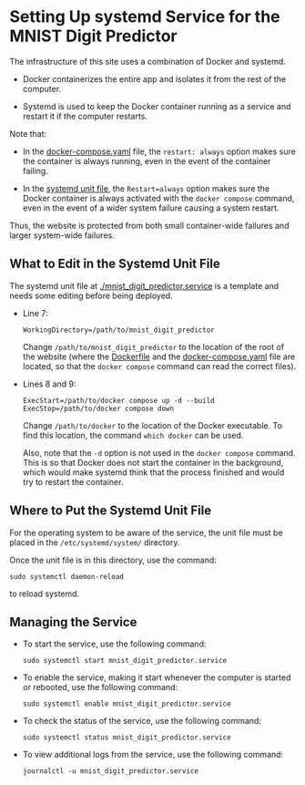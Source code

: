 Setting Up systemd Service for the MNIST Digit Predictor
========================================================

The infrastructure of this site uses a combination of Docker and systemd.

- Docker containerizes the entire app and isolates it from the rest of the
  computer.

- Systemd is used to keep the Docker container running as a service and restart
  it if the computer restarts.

Note that:

- In the [docker-compose.yaml](../docker-compose.yaml) file, the
  `restart: always` option makes sure the container is always running, even in
  the event of the container failing.

- In the [systemd unit file](./mnist_digit_predictor.service), the
  `Restart=always` option makes sure the Docker container is always activated
  with the `docker compose` command, even in the event of a wider system failure
  causing a system restart.

Thus, the website is protected from both small container-wide failures and
larger system-wide failures.

What to Edit in the Systemd Unit File
-------------------------------------

The systemd unit file at
[./mnist_digit_predictor.service](./mnist_digit_predictor.service)
is a template and needs some editing before being deployed.

- Line 7:

  ```
  WorkingDirectory=/path/to/mnist_digit_predictor
  ```

  Change `/path/to/mnist_digit_predictor` to the location of the root of the
  website (where the [Dockerfile](../Dockerfile) and the
  [docker-compose.yaml](../docker-compose.yaml) file are located, so that the
  `docker compose` command can read the correct files).

- Lines 8 and 9:

  ```
  ExecStart=/path/to/docker compose up -d --build
  ExecStop=/path/to/docker compose down
  ```

  Change `/path/to/docker` to the location of the Docker executable.
  To find this location, the command `which docker` can be used.

  Also, note that the `-d` option is not used in the `docker compose` command.
  This is so that Docker does not start the container in the background, which
  would make systemd think that the process finished and would try to restart
  the container.

Where to Put the Systemd Unit File
----------------------------------

For the operating system to be aware of the service, the unit file must be
placed in the `/etc/systemd/system/` directory.

Once the unit file is in this directory, use the command:

```
sudo systemctl daemon-reload
```

to reload systemd.

Managing the Service
--------------------

- To start the service, use the following command:

  ```
  sudo systemctl start mnist_digit_predictor.service
  ```

- To enable the service, making it start whenever the computer is started
  or rebooted, use the following command:

  ```
  sudo systemctl enable mnist_digit_predictor.service
  ```

- To check the status of the service, use the following command:

  ```
  sudo systemctl status mnist_digit_predictor.service
  ```

- To view additional logs from the service, use the following command:

  ```
  journalctl -u mnist_digit_predictor.service
  ```
